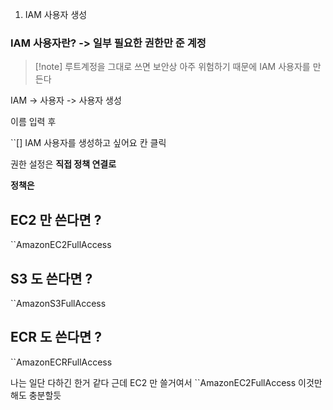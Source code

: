 
1. IAM 사용자 생성

### IAM 사용자란?  -> 일부 필요한 권한만 준 계정

>[!note] 루트계정을 그대로 쓰면 보안상 아주 위험하기 때문에 IAM 사용자를 만든다
>

IAM -> 사용자 -> 사용자 생성

이름 입력 후

``[] IAM 사용자를 생성하고 싶어요 
칸 클릭

권한 설정은 **직접 정책 연결로**

**정책은** 
## EC2 만 쓴다면 ?
``AmazonEC2FullAccess

## S3 도 쓴다면 ?
``AmazonS3FullAccess

## ECR 도 쓴다면 ?
``AmazonECRFullAccess

나는 일단 다하긴 한거 같다 근데 EC2 만 쓸거여서 
``AmazonEC2FullAccess 
이것만 해도 충분할듯


